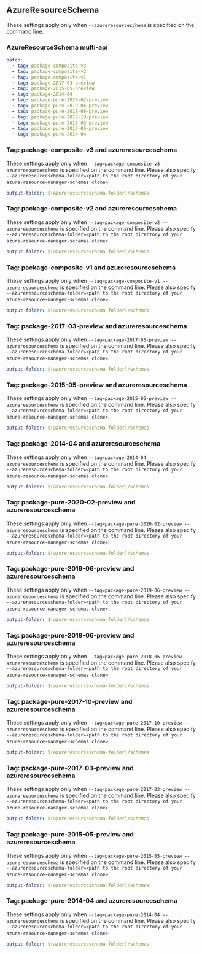 ## AzureResourceSchema

These settings apply only when `--azureresourceschema` is specified on the command line.

### AzureResourceSchema multi-api

``` yaml $(azureresourceschema) && $(multiapi)
batch:
  - tag: package-composite-v3
  - tag: package-composite-v2
  - tag: package-composite-v1
  - tag: package-2017-03-preview
  - tag: package-2015-05-preview
  - tag: package-2014-04
  - tag: package-pure-2020-02-preview
  - tag: package-pure-2019-06-preview
  - tag: package-pure-2018-06-preview
  - tag: package-pure-2017-10-preview
  - tag: package-pure-2017-03-preview
  - tag: package-pure-2015-05-preview
  - tag: package-pure-2014-04
```

### Tag: package-composite-v3 and azureresourceschema

These settings apply only when `--tag=package-composite-v3 --azureresourceschema` is specified on the command line.
Please also specify `--azureresourceschema-folder=<path to the root directory of your azure-resource-manager-schemas clone>`.

``` yaml $(tag) == 'package-composite-v3' && $(azureresourceschema)
output-folder: $(azureresourceschema-folder)/schemas
```

### Tag: package-composite-v2 and azureresourceschema

These settings apply only when `--tag=package-composite-v2 --azureresourceschema` is specified on the command line.
Please also specify `--azureresourceschema-folder=<path to the root directory of your azure-resource-manager-schemas clone>`.

``` yaml $(tag) == 'package-composite-v2' && $(azureresourceschema)
output-folder: $(azureresourceschema-folder)/schemas
```

### Tag: package-composite-v1 and azureresourceschema

These settings apply only when `--tag=package-composite-v1 --azureresourceschema` is specified on the command line.
Please also specify `--azureresourceschema-folder=<path to the root directory of your azure-resource-manager-schemas clone>`.

``` yaml $(tag) == 'package-composite-v1' && $(azureresourceschema)
output-folder: $(azureresourceschema-folder)/schemas
```

### Tag: package-2017-03-preview and azureresourceschema

These settings apply only when `--tag=package-2017-03-preview --azureresourceschema` is specified on the command line.
Please also specify `--azureresourceschema-folder=<path to the root directory of your azure-resource-manager-schemas clone>`.

``` yaml $(tag) == 'package-2017-03-preview' && $(azureresourceschema)
output-folder: $(azureresourceschema-folder)/schemas
```

### Tag: package-2015-05-preview and azureresourceschema

These settings apply only when `--tag=package-2015-05-preview --azureresourceschema` is specified on the command line.
Please also specify `--azureresourceschema-folder=<path to the root directory of your azure-resource-manager-schemas clone>`.

``` yaml $(tag) == 'package-2015-05-preview' && $(azureresourceschema)
output-folder: $(azureresourceschema-folder)/schemas
```

### Tag: package-2014-04 and azureresourceschema

These settings apply only when `--tag=package-2014-04 --azureresourceschema` is specified on the command line.
Please also specify `--azureresourceschema-folder=<path to the root directory of your azure-resource-manager-schemas clone>`.

``` yaml $(tag) == 'package-2014-04' && $(azureresourceschema)
output-folder: $(azureresourceschema-folder)/schemas
```

### Tag: package-pure-2020-02-preview and azureresourceschema

These settings apply only when `--tag=package-pure-2020-02-preview --azureresourceschema` is specified on the command line.
Please also specify `--azureresourceschema-folder=<path to the root directory of your azure-resource-manager-schemas clone>`.

``` yaml $(tag) == 'package-pure-2020-02-preview' && $(azureresourceschema)
output-folder: $(azureresourceschema-folder)/schemas
```

### Tag: package-pure-2019-06-preview and azureresourceschema

These settings apply only when `--tag=package-pure-2019-06-preview --azureresourceschema` is specified on the command line.
Please also specify `--azureresourceschema-folder=<path to the root directory of your azure-resource-manager-schemas clone>`.

``` yaml $(tag) == 'package-pure-2019-06-preview' && $(azureresourceschema)
output-folder: $(azureresourceschema-folder)/schemas
```

### Tag: package-pure-2018-06-preview and azureresourceschema

These settings apply only when `--tag=package-pure-2018-06-preview --azureresourceschema` is specified on the command line.
Please also specify `--azureresourceschema-folder=<path to the root directory of your azure-resource-manager-schemas clone>`.

``` yaml $(tag) == 'package-pure-2018-06-preview' && $(azureresourceschema)
output-folder: $(azureresourceschema-folder)/schemas
```

### Tag: package-pure-2017-10-preview and azureresourceschema

These settings apply only when `--tag=package-pure-2017-10-preview --azureresourceschema` is specified on the command line.
Please also specify `--azureresourceschema-folder=<path to the root directory of your azure-resource-manager-schemas clone>`.

``` yaml $(tag) == 'package-pure-2017-10-preview' && $(azureresourceschema)
output-folder: $(azureresourceschema-folder)/schemas
```

### Tag: package-pure-2017-03-preview and azureresourceschema

These settings apply only when `--tag=package-pure-2017-03-preview --azureresourceschema` is specified on the command line.
Please also specify `--azureresourceschema-folder=<path to the root directory of your azure-resource-manager-schemas clone>`.

``` yaml $(tag) == 'package-pure-2017-03-preview' && $(azureresourceschema)
output-folder: $(azureresourceschema-folder)/schemas
```

### Tag: package-pure-2015-05-preview and azureresourceschema

These settings apply only when `--tag=package-pure-2015-05-preview --azureresourceschema` is specified on the command line.
Please also specify `--azureresourceschema-folder=<path to the root directory of your azure-resource-manager-schemas clone>`.

``` yaml $(tag) == 'package-pure-2015-05-preview' && $(azureresourceschema)
output-folder: $(azureresourceschema-folder)/schemas
```

### Tag: package-pure-2014-04 and azureresourceschema

These settings apply only when `--tag=package-pure-2014-04 --azureresourceschema` is specified on the command line.
Please also specify `--azureresourceschema-folder=<path to the root directory of your azure-resource-manager-schemas clone>`.

``` yaml $(tag) == 'package-pure-2014-04' && $(azureresourceschema)
output-folder: $(azureresourceschema-folder)/schemas
```

